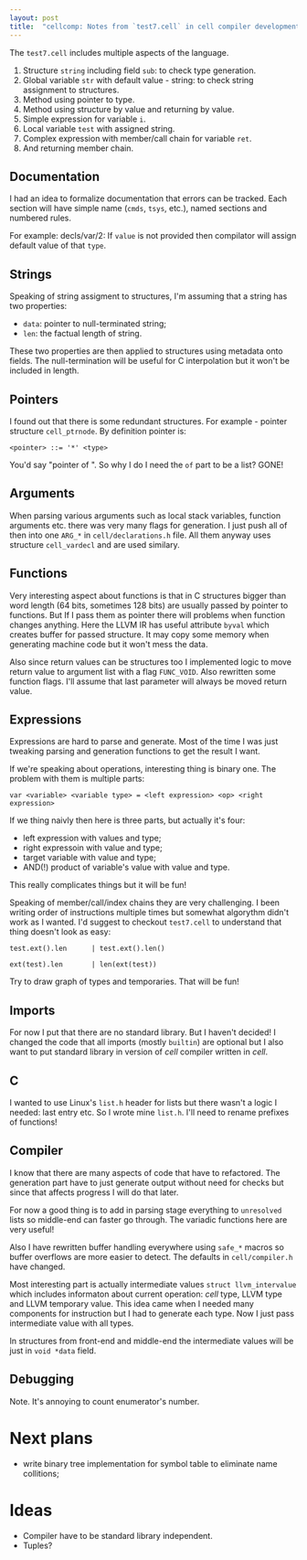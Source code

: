 ```yaml
---
layout: post
title:  "cellcomp: Notes from `test7.cell` in cell compiler development"
---
```


The `test7.cell` includes multiple aspects of the language.

1. Structure `string` including field `sub`: to check type generation.
2. Global variable `str` with default value - string: to check string assignment to structures.
3. Method using pointer to type.
4. Method using structure by value and returning by value.
5. Simple expression for variable `i`.
6. Local variable `test` with assigned string.
7. Complex expression with member/call chain for variable `ret`.
8. And returning member chain.

## Documentation

I had an idea to formalize documentation that errors can be tracked. Each section will have simple name (`cmds`, `tsys`, etc.), named sections and numbered rules. 

For example: decls/var/2: If `value` is not provided then compilator will assign default value of that `type`.

## Strings

Speaking of string assigment to structures, I'm assuming that a string has two properties:

 - `data`: pointer to null-terminated string;
 - `len`: the factual length of string.

These two properties are then applied to structures using metadata onto fields.
The null-termination will be useful for C interpolation but it won't be included in length.

## Pointers

I found out that there is some redundant structures. For example - pointer structure `cell_ptrnode`. By definition pointer is:

```
<pointer> ::= '*' <type>
```

You'd say "pointer of <type>". So why I do I need the `of` part to be a list? GONE!

## Arguments

When parsing various arguments such as local stack variables, function arguments etc. there was very many flags for generation. I just push all of then into one `ARG_*` in `cell/declarations.h` file. All them anyway uses structure `cell_vardecl` and are used similary.

## Functions

Very interesting aspect about functions is that in C structures bigger than word length (64 bits, sometimes 128 bits) are usually passed by pointer to functions. But If I pass them as pointer there will problems when function changes anything. Here the LLVM IR has useful attribute `byval` which creates buffer for passed structure. It may copy some memory when generating machine code but it won't mess the data.

Also since return values can be structures too I implemented logic to move return value to argument list with a flag `FUNC_VOID`. Also rewritten some function flags. I'll assume that last parameter will always be moved return value.

## Expressions

Expressions are hard to parse and generate. Most of the time I was just tweaking parsing and generation functions to get the result I want.

If we're speaking about operations, interesting thing is binary one. The problem with them is multiple parts:

```
var <variable> <variable type> = <left expression> <op> <right expression>
```

If we thing naivly then here is three parts, but actually it's four:

- left expression with values and type;
- right expressoin with value and type;
- target variable with value and type;
- AND(!) product of variable's value with value and type.

This really complicates things but it will be fun!

Speaking of member/call/index chains they are very challenging. I been writing order of instructions multiple times but somewhat algorythm didn't work as I wanted. I'd suggest to checkout `test7.cell` to understand that thing doesn't look as easy:

```
test.ext().len      | test.ext().len()

ext(test).len       | len(ext(test))
```

Try to draw graph of types and temporaries. That will be fun!

## Imports

For now I put that there are no standard library. But I haven't decided! I changed the code that all imports (mostly `builtin`) are optional but I also want to put standard library in version of _cell_ compiler written in _cell_.

## C

I wanted to use Linux's `list.h` header for lists but there wasn't a logic I needed: last entry etc. So I wrote mine `list.h`. I'll need to rename prefixes of functions!

## Compiler

I know that there are many aspects of code that have to refactored. The generation part have to just generate output without need for checks but since that affects progress I will do that later.

For now a good thing is to add in parsing stage everything to `unresolved` lists so middle-end can faster go through. The variadic functions here are very useful!

Also I have rewritten buffer handling everywhere using `safe_*` macros so buffer overflows are more easier to detect. The defaults in `cell/compiler.h` have changed.

Most interesting part is actually intermediate values `struct llvm_intervalue` which includes informaton about current operation: _cell_ type, LLVM type and LLVM temporary value. This idea came when I needed many components for instruction but I had to generate  each type. Now I just pass intermediate value with all types.

In structures from front-end and middle-end the intermediate values will be just in `void *data` field.

## Debugging

Note. It's annoying to count enumerator's number.

# Next plans

 - write binary tree implementation for symbol table to eliminate name collitions;

# Ideas

- Compiler have to be standard library independent.
- Tuples?